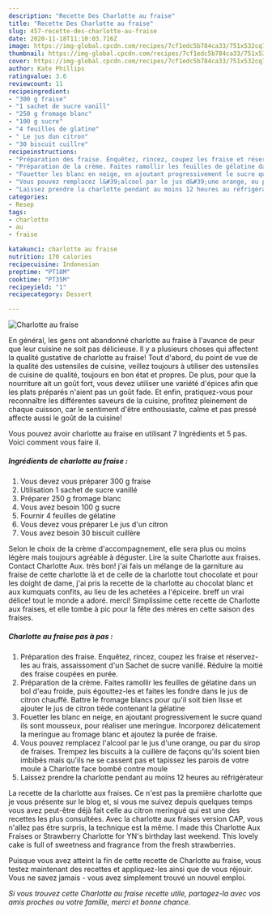 ```yaml
---
description: "Recette Des Charlotte au fraise"
title: "Recette Des Charlotte au fraise"
slug: 457-recette-des-charlotte-au-fraise
date: 2020-11-18T11:10:03.716Z
image: https://img-global.cpcdn.com/recipes/7cf1edc5b784ca33/751x532cq70/charlotte-au-fraise-photo-principale-de-la-recette.jpg
thumbnail: https://img-global.cpcdn.com/recipes/7cf1edc5b784ca33/751x532cq70/charlotte-au-fraise-photo-principale-de-la-recette.jpg
cover: https://img-global.cpcdn.com/recipes/7cf1edc5b784ca33/751x532cq70/charlotte-au-fraise-photo-principale-de-la-recette.jpg
author: Kate Phillips
ratingvalue: 3.6
reviewcount: 11
recipeingredient:
- "300 g fraise"
- "1 sachet de sucre vanill"
- "250 g fromage blanc"
- "100 g sucre"
- "4 feuilles de glatine"
- " Le jus dun citron"
- "30 biscuit cuillre"
recipeinstructions:
- "Préparation des fraise. Enquêtez, rincez, coupez les fraise et réservez-les au frais, assaissoment d&#39;un Sachet de sucre vanillé. Réduire la moitié des fraise coupées en purée."
- "Préparation de la crème. Faites ramollir les feuilles de gélatine dans un bol d&#39;eau froide, puis égouttez-les et faites les fondre dans le jus de citron chauffé. Battre le fromage blancs pour qu&#39;il soit bien lisse et ajouter le jus de citron tiède contenant la gélatine"
- "Fouetter les blanc en neige, en ajoutant progressivement le sucre quand ils sont mousseux, pour réaliser une meringue. Incorporez délicatement la meringue au fromage blanc et ajoutez la purée de fraise."
- "Vous pouvez remplacez l&#39;alcool par le jus d&#39;une orange, ou par du sirop de fraises. Trempez les biscuits à la cuillère de façons qu&#39;ils soient bien imbibés mais qu&#39;ils ne se cassent pas et tapissez les parois de votre moule à Charlotte face bombé contre moule"
- "Laissez prendre la charlotte pendant au moins 12 heures au réfrigérateur"
categories:
- Resep
tags:
- charlotte
- au
- fraise

katakunci: charlotte au fraise 
nutrition: 170 calories
recipecuisine: Indonesian
preptime: "PT18M"
cooktime: "PT35M"
recipeyield: "1"
recipecategory: Dessert

---
```



![Charlotte au fraise](https://img-global.cpcdn.com/recipes/7cf1edc5b784ca33/751x532cq70/charlotte-au-fraise-photo-principale-de-la-recette.jpg)

En général, les gens ont abandonné charlotte au fraise à l'avance de peur que leur cuisine ne soit pas délicieuse. Il y a plusieurs choses qui affectent la qualité gustative de charlotte au fraise! Tout d'abord, du point de vue de la qualité des ustensiles de cuisine, veillez toujours à utiliser des ustensiles de cuisine de qualité, toujours en bon état et propres. De plus, pour que la nourriture ait un goût fort, vous devez utiliser une variété d'épices afin que les plats préparés n'aient pas un goût fade. Et enfin, pratiquez-vous pour reconnaître les différentes saveurs de la cuisine, profitez pleinement de chaque cuisson, car le sentiment d'être enthousiaste, calme et pas pressé affecte aussi le goût de la cuisine!

<!--inarticleads1-->

Vous pouvez avoir charlotte au fraise en utilisant 7 Ingrédients et 5 pas. Voici comment vous faire il.

##### Ingrédients de charlotte au fraise :

1. Vous devez vous préparer 300 g fraise
1. Utilisation 1 sachet de sucre vanillé
1. Préparer 250 g fromage blanc
1. Vous avez besoin 100 g sucre
1. Fournir 4 feuilles de gélatine
1. Vous devez vous préparer  Le jus d&#39;un citron
1. Vous avez besoin 30 biscuit cuillère


Selon le choix de la crème d&#39;accompagnement, elle sera plus ou moins légère mais toujours agréable à déguster. Lire la suite Charlotte aux fraises. Contact Charlotte Aux. très bon! j&#39;ai fais un mélange de la garniture au fraise de cette charlotte là et de celle de la charlotte tout chocolate et pour les doight de dame, j&#39;ai pris la recette de la charlotte au chocolat blanc et aux kumquats confits, au lieu de les achetées a l&#39;épiceire. breff un vrai délice! tout le monde a adoré. merci! Simplissime cette recette de Charlotte aux fraises, et elle tombe à pic pour la fête des mères en cette saison des fraises. 

<!--inarticleads2-->

##### Charlotte au fraise pas à pas :

1. Préparation des fraise. Enquêtez, rincez, coupez les fraise et réservez-les au frais, assaissoment d&#39;un Sachet de sucre vanillé. Réduire la moitié des fraise coupées en purée.
1. Préparation de la crème. Faites ramollir les feuilles de gélatine dans un bol d&#39;eau froide, puis égouttez-les et faites les fondre dans le jus de citron chauffé. Battre le fromage blancs pour qu&#39;il soit bien lisse et ajouter le jus de citron tiède contenant la gélatine
1. Fouetter les blanc en neige, en ajoutant progressivement le sucre quand ils sont mousseux, pour réaliser une meringue. Incorporez délicatement la meringue au fromage blanc et ajoutez la purée de fraise.
1. Vous pouvez remplacez l&#39;alcool par le jus d&#39;une orange, ou par du sirop de fraises. Trempez les biscuits à la cuillère de façons qu&#39;ils soient bien imbibés mais qu&#39;ils ne se cassent pas et tapissez les parois de votre moule à Charlotte face bombé contre moule
1. Laissez prendre la charlotte pendant au moins 12 heures au réfrigérateur


La recette de la charlotte aux fraises. Ce n&#39;est pas la première charlotte que je vous présente sur le blog et, si vous me suivez depuis quelques temps vous avez peut-être déjà fait celle au citron meringué qui est une des recettes les plus consultées. Avec la charlotte aux fraises version CAP, vous n&#39;allez pas être surpris, la technique est la même. I made this Charlotte Aux Fraises or Strawberry Charlotte for YN&#39;s birthday last weekend. This lovely cake is full of sweetness and fragrance from the fresh strawberries. 

<!--inarticleads1-->

<p>
Puisque vous avez atteint la fin de cette recette de Charlotte au fraise, vous testez maintenant des recettes et appliquez-les ainsi que de vous réjouir. Vous ne savez jamais - vous avez simplement trouvé un nouvel emploi.
</p>

<p>
<i>Si vous trouvez cette Charlotte au fraise recette utile, partagez-la avec vos amis proches ou votre famille, merci et bonne chance.</i>
</p>
